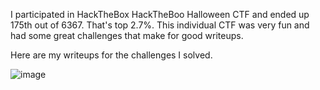 I participated in HackTheBox HackTheBoo Halloween CTF and ended up 175th out of 6367. That's top 2.7%. This individual CTF was very fun and had some great challenges that make for good writeups.

Here are my writeups for the challenges I solved.

![image](https://user-images.githubusercontent.com/80063008/198292019-49d008ff-4a4a-4536-8fc6-0ce8dabc969e.png)
